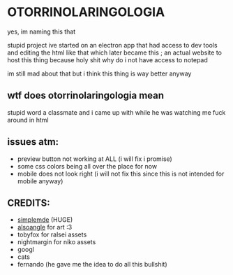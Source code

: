 # OTORRINOLARINGOLOGIA
yes, im naming this that

stupid project ive started on an electron app that had access to dev tools and editing the html like that which later became this ; an actual website to host this thing because holy shit why do i not have access to notepad

im still mad about that but i think this thing is way better anyway

## wtf does otorrinolaringologia mean
stupid word a classmate and i came up with while he was watching me fuck around in html

## issues atm:
- preview button not working at ALL (i will fix i promise)
- some css colors being all over the place for now
- mobile does not look right (i will not fix this since this is not intended for mobile anyway)

## CREDITS:
- [simplemde](https://github.com/sparksuite/simplemde-markdown-editor) (HUGE)
- [alsoangle](https://bsky.app/profile/alsoangle.bsky.social) for art :3
- tobyfox for ralsei assets
- nightmargin for niko assets
- googl
- cats
- fernando (he gave me the idea to do all this bullshit)